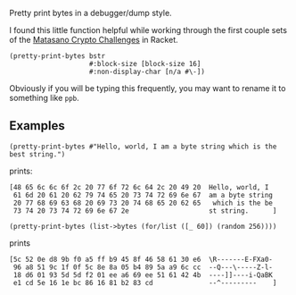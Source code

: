 Pretty print bytes in a debugger/dump style.

I found this little function helpful while working through the first
couple sets of the [Matasano Crypto Challenges](http://cryptopals.com)
in Racket.

```racket
(pretty-print-bytes bstr
                    #:block-size [block-size 16]
                    #:non-display-char [n/a #\-])
```

Obviously if you will be typing this frequently, you may want to
rename it to something like `ppb`.

## Examples

```racket
(pretty-print-bytes #"Hello, world, I am a byte string which is the best string.")
```

prints:

```racket
[48 65 6c 6c 6f 2c 20 77 6f 72 6c 64 2c 20 49 20  Hello, world, I 
 61 6d 20 61 20 62 79 74 65 20 73 74 72 69 6e 67  am a byte string
 20 77 68 69 63 68 20 69 73 20 74 68 65 20 62 65   which is the be
 73 74 20 73 74 72 69 6e 67 2e                    st string.      ]
```

```racket
(pretty-print-bytes (list->bytes (for/list ([_ 60]) (random 256))))
```

prints

```racket
[5c 52 0e d8 9b f0 a5 ff b9 45 8f 46 58 61 30 e6  \R-------E-FXa0-
 96 a8 51 9c 1f 0f 5c 8e 8a 05 b4 89 5a a9 6c cc  --Q---\-----Z-l-
 18 d6 01 93 5d 5d f2 01 ee a6 69 ee 51 61 42 4b  ----]]----i-QaBK
 e1 cd 5e 16 1e bc 86 16 81 b2 83 cd              --^---------    ]
```
